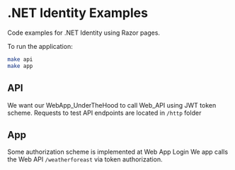 # .NET Identity Examples

Code examples for .NET Identity using Razor pages.

To run the application:

```bash
make api
make app
```

## API

We want our WebApp_UnderTheHood to call Web_API using JWT token scheme.
Requests to test API endpoints are located in `/http` folder

## App

Some authorization scheme is implemented at Web App Login
We app calls the Web API `/weatherforeast` via token authorization.
